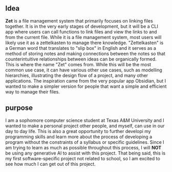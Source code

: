 ## Idea
**Zet** is a file management system that primarily focuses on linking files together. It is in the very early stages of development, but it will be a CLI app where users can call functions to link files and view the links to and from the current file. While it is a file management system, most users will likely use it as a zettelkasten to manage there knowledge. "Zettelkasten" is a German word that translates to "slip box" in English and it serves as a method of storing notes and making connections between the notes so that counterintuitive relationships between ideas can be organically formed. This is where the name "Zet" comes from. While this will be the most common use case, it can have various other use cases, such as modelling hierarchies, illustrating the design flow of a project, and many other applications. The inspiration came from the very popular app Obsidian, but I wanted to make a simpler version for people that want a simple and efficient way to manage their files.

## purpose
I am a sophomore computer science student at Texas A&M University and I wanted to make a personal project other people, and myself, can use in our day to day life. This is also a great opportunity to further developi my programming skills and learn more about the process of developing a program without the constraints of a syllabus or specific guidelines. Since I am trying to learn as much as possible throughout this process, I will **NOT** be using any generative AI to assist with this project. That being said, this is my first software-specific project not related to school, so I am excited to see how much I can get out of this project.

